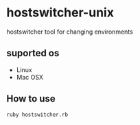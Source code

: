 # hostswitcher-unix
hostswitcher tool for changing environments

## suported os
* Linux
* Mac OSX

## How to use 
```shell 
ruby hostswitcher.rb
```
